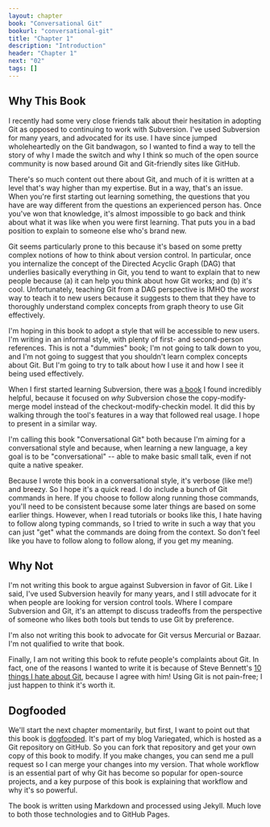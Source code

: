 ```yaml
---
layout: chapter
book: "Conversational Git"
bookurl: "conversational-git"
title: "Chapter 1"
description: "Introduction"
header: "Chapter 1"
next: "02"
tags: []
---
```


Why This Book
-------------

I recently had some very close friends talk about their hesitation in adopting Git as
opposed to continuing to work with Subversion. I've used Subversion for many
years, and advocated for its use. I have since jumped wholeheartedly on the
Git bandwagon, so I wanted to find a way to tell the story of why I made the
switch and why I think so much of the open source community is now based around
Git and Git-friendly sites like GitHub.

There's so much content out there about Git, and much of it is written at a level that's
way higher than my expertise. But in a way, that's an issue. When you're first starting
out learning something, the questions that you have are way different from the questions
an experienced person has. Once you've won that knowledge, it's almost impossible to go
back and think about what it was like when you were first learning. That puts you in a
bad position to explain to someone else who's brand new.

Git seems particularly prone to this because it's based on some pretty complex notions
of how to think about version control. In particular, once you internalize the concept 
of the Directed Acyclic Graph (DAG) that underlies basically everything in Git, you tend
to want to explain that to new people because (a) it can help you think about how Git works;
and (b) it's cool. Unfortunately, teaching Git from a DAG perspective is IMHO the *worst*
way to teach it to new users because it suggests to them that they have to thoroughly
understand complex concepts from graph theory to use Git effectively.

I'm hoping in this book to adopt a style that will be accessible to new users.
I'm writing in an informal style, with plenty of first- and second-person
references.  This is not a "dummies" book; I'm not going to talk down to you,
and I'm not going to suggest that you shouldn't learn complex concepts about
Git. But I'm going to try to talk about how I use it and how I see it being
used effectively.

When I first started learning Subversion, there was [a book][svnbook] I found incredibly
helpful, because it focused on *why* Subversion chose the copy-modify-merge model instead
of the checkout-modify-checkin model. It did this by walking through the tool's features
in a way that followed real usage. I hope to present in a similar way.

[svnbook]:http://svnbook.red-bean.com/

I'm calling this book "Conversational Git" both because I'm aiming for a conversational
style and because, when learning a new language, a key goal is to be "conversational" --
able to make basic small talk, even if not quite a native speaker.

Because I wrote this book in a conversational style, it's verbose (like me!) and breezy.
So I hope it's a quick read. I do include a bunch of Git commands in here. If you choose
to follow along running those commands, you'll need to be consistent because some
later things are based on some earlier things. However, when I read tutorials or books
like this, I hate having to follow along typing commands, so I tried to write
in such a way that you can just "get" what the commands are doing from the
context. So don't feel like you have to follow along to follow along, if you
get my meaning.

Why Not
-------

I'm not writing this book to argue against Subversion in favor of Git. Like I
said, I've used Subversion heavily for many years, and I still advocate for it
when people are looking for version control tools. Where I compare Subversion and
Git, it's an attempt to discuss tradeoffs from the perspective of someone who
likes both tools but tends to use Git by preference.

I'm also not writing this book to advocate for Git versus Mercurial or Bazaar.
I'm not qualified to write that book.

Finally, I am not writing this book to refute people's complaints about Git. In
fact, one of the reasons I wanted to write it is because of Steve Bennett's [10
things I hate about Git][bennett], because I agree with him! Using Git is not
pain-free; I just happen to think it's worth it.

[bennett]:http://steveko.wordpress.com/2012/02/24/10-things-i-hate-about-git/

Dogfooded
---------

We'll start the next chapter momentarily, but first, I want to point out that this
book is [dogfooded][]. It's part of my blog Variegated, which is hosted as a Git
repository on GitHub. So you can fork that repository and get your own copy of
this book to modify. If you make changes, you can send me a pull request so I
can merge your changes into my version. That whole workflow is an essential part
of why Git has become so popular for open-source projects, and a key purpose of this
book is explaining that workflow and why it's so powerful.

The book is written using Markdown and processed using Jekyll. Much love to both
those technologies and to GitHub Pages.

[dogfooded]:http://en.wikipedia.org/wiki/Eating_your_own_dog_food

